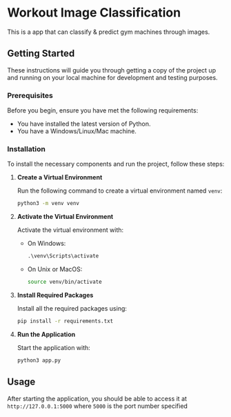 # Workout Image Classification

This is a app that can classify & predict gym machines through images.

## Getting Started

These instructions will guide you through getting a copy of the project up and running on your local machine for development and testing purposes.

### Prerequisites

Before you begin, ensure you have met the following requirements:
- You have installed the latest version of Python.
- You have a Windows/Linux/Mac machine.

### Installation

To install the necessary components and run the project, follow these steps:

1. **Create a Virtual Environment**

    Run the following command to create a virtual environment named `venv`:

    ```bash
    python3 -m venv venv
    ```

2. **Activate the Virtual Environment**

    Activate the virtual environment with:

    - On Windows:

        ```cmd
        .\venv\Scripts\activate
        ```

    - On Unix or MacOS:

        ```bash
        source venv/bin/activate
        ```

3. **Install Required Packages**

    Install all the required packages using:

    ```bash
    pip install -r requirements.txt
    ```

4. **Run the Application**

    Start the application with:

    ```bash
    python3 app.py
    ```

## Usage

After starting the application, you should be able to access it at `http://127.0.0.1:5000` where `5000` is the port number specified
